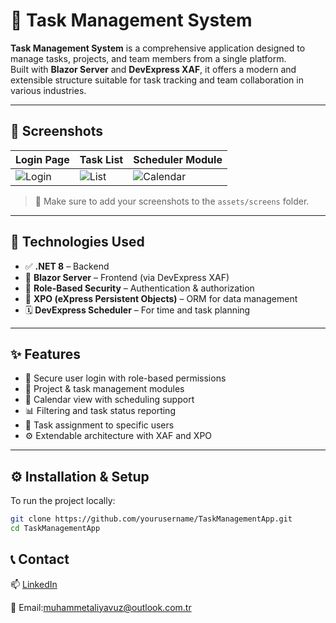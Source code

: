 # 🚀 Task Management System

**Task Management System** is a comprehensive application designed to manage tasks, projects, and team members from a single platform.  
Built with **Blazor Server** and **DevExpress XAF**, it offers a modern and extensible structure suitable for task tracking and team collaboration in various industries.

---

## 📸 Screenshots

| Login Page | Task List | Scheduler Module |
|------------|-----------|------------------|
| ![Login](wwroot/images/1.png) | ![List](wwroot/images/task-list.png) | ![Calendar](wwroot/images/calendar.png) |

> 📝 Make sure to add your screenshots to the `assets/screens` folder.

---

## 🧰 Technologies Used

- ✅ **.NET 8** – Backend
- 🔷 **Blazor Server** – Frontend (via DevExpress XAF)
- 🔐 **Role-Based Security** – Authentication & authorization
- 💾 **XPO (eXpress Persistent Objects)** – ORM for data management
- 🗓️ **DevExpress Scheduler** – For time and task planning

---

## ✨ Features

- 🔐 Secure user login with role-based permissions
- 📁 Project & task management modules
- 📅 Calendar view with scheduling support
- 📊 Filtering and task status reporting
- 👥 Task assignment to specific users
- ⚙️ Extendable architecture with XAF and XPO

---

## ⚙️ Installation & Setup

To run the project locally:

```bash
git clone https://github.com/yourusername/TaskManagementApp.git
cd TaskManagementApp
```
## 📞 Contact

📫 [LinkedIn](https://www.linkedin.com/in/maliyavuz)

📧 Email:[muhammetaliyavuz@outlook.com.tr](mailto:muhammetaliyavuz@outlook.com.tr)
